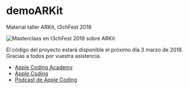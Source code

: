 # demoARKit
Material taller ARKit, t3chFest 2018

![Masterclass en t3chFest 2018 sobre ARKit](https://i2.wp.com/applecodingacademy.com/web/wp-content/uploads/2018/03/t3chfest-masterclass.jpeg?w=1920&ssl=1)

El código del proyecto estará disponible el próximo día 3 marzo de 2018.
Gracias a todos por vuestra asistencia.

- [Apple Coding Academy](https://applecodingacademy.com)
- [Apple Coding](https://applecoding.com)
- [Podcast de Apple Coding](https://cuonda.com/apple-coding)
